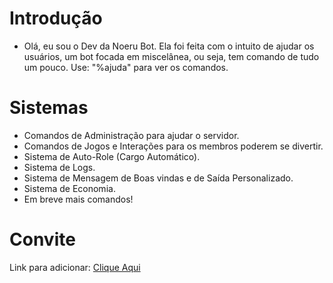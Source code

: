 # Introdução

- Olá, eu sou o Dev da Noeru Bot. Ela foi feita com o intuito de ajudar os usuários, um bot focada em miscelânea, ou seja, tem comando de tudo um pouco. Use: "%ajuda" para ver os comandos.

# Sistemas
- Comandos de Administração para ajudar o servidor.
- Comandos de Jogos e Interações para os membros poderem se divertir.
- Sistema de Auto-Role (Cargo Automático).
- Sistema de Logs.
- Sistema de Mensagem de Boas vindas e de Saída Personalizado.
- Sistema de Economia.
- Em breve mais comandos!

# Convite
Link para adicionar: [Clique Aqui](https://discordapp.com/api/oauth2/authorize?client_id=706095889973772388&permissions=8&scope=bot)
